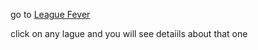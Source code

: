 go to [League Fever](https://leaguefever.netlify.app/)

click on any lague and you will see detaiils about that one